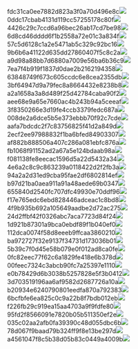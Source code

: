 fdc31ca0ee7882d823a3f0a70d496e8c<img  src="https://img.alicdn.com/bao/uploaded/i3/2639837995/TB2me9npIj_B1NjSZFHXXaDWpXa_!!2639837995.jpg_160x160.jpg">
0ddc17cbab4131d119cc57255178c80f<img  src="https://img.alicdn.com/bao/uploaded/i1/2639837995/O1CN0128vl0KHRyAexEmp_!!2639837995.jpg_160x160.jpg">
4426c29c7ccd6a96bec26ab17cd7be98<img  src="https://img.alicdn.com/bao/uploaded/i4/2639837995/O1CN0128vl03pVszyGMqJ_!!2639837995.jpg_160x160.jpg">
6d8cd46dddd6f1b2558a72e01c3a834f<img  src="https://img.alicdn.com/bao/uploaded/i2/2639837995/O1CN0128vl0Ih2dy6u3Fm_!!2639837995.jpg_160x160.jpg">
57c5d6128c1a2e5471ab5c329c92bc16<img  src="https://img.alicdn.com/bao/uploaded/i3/2639837995/O1CN0128vl0EHQKbxN3lK_!!2639837995.jpg_160x160.jpg">
9b6b6a41122d635dd27860407f5c8c2a<img  src="https://img.alicdn.com/bao/uploaded/i4/2639837995/O1CN0128vl0WN9kjPa3ZD_!!2639837995.jpg_160x160.jpg">
a9d98a88bb7d6880a7009e56ba6b36c9<img  src="https://img.alicdn.com/bao/uploaded/i2/2639837995/TB2mEA3prZnBKNjSZFGXXbt3FXa_!!2639837995.jpg_160x160.jpg">
7ea7f4b919f1837d0dae2b2162194358<img  src="https://img.alicdn.com/bao/uploaded/i2/2639837995/O1CN0128vl0QpJsAxAuM2_!!2639837995.jpg_160x160.jpg">
63848749f673c605ccdc6e8cea2355db<img  src="https://img.alicdn.com/bao/uploaded/i1/2639837995/O1CN0128vl0Y8l0ANbkeI_!!2639837995.jpg_160x160.jpg">
3bf64947d9a79fec8a8664432e8238b8<img  src="https://img.alicdn.com/bao/uploaded/i4/2639837995/O1CN0128vl0crlIuBjuDl_!!2639837995.jpg_160x160.jpg">
a2a1658a3a8d489f25d42784caba90f2<img  src="https://img.alicdn.com/bao/uploaded/i4/2639837995/O1CN0128vl0FocLMl3t6j_!!2639837995.jpg_160x160.jpg">
aee68e9a65e7660ac4b243b94a5ceeaf<img  src="https://img.alicdn.com/bao/uploaded/i3/2639837995/TB2Z4ECncj_B1NjSZFHXXaDWpXa_!!2639837995.jpg_160x160.jpg">
3f8350266e3d19fe4ccb3379fedc687a<img  src="https://img.alicdn.com/imgextra/i3/2639837995/O1CN0128vl0lEZRJNKeRj_!!2639837995.jpg">
008de2a6dce5b5e373ebbb70f92c7cde<img  src="https://img.alicdn.com/imgextra/i4/2639837995/O1CN0128vl0jAa3oQCtO5_!!2639837995.jpg">
aafa7bdcdc2f7c83756825f41d2a849d<img  src="https://img.alicdn.com/imgextra/i1/2639837995/O1CN0128vl0lEZm4y9wDC_!!2639837995.jpg">
2ecf2ee97988832f1ba6bfed84903307<img  src="https://img.alicdn.com/imgextra/i4/2639837995/O1CN0128vl0m52nA6WHzq_!!2639837995.jpg">
af882b888506a407c286a081ebfc876a<img  src="https://img.alicdn.com/imgextra/i3/2639837995/O1CN0128vl0ktXlTgk7kM_!!2639837995.jpg">
fb1068f91152ad2a67a5e124bdaab98a<img  src="https://img.alicdn.com/imgextra/i3/2639837995/O1CN0128vl0jbaKHSMMUW_!!2639837995.jpg">
f081138fe8eecac1596d5a22d5432a34<img  src="https://img.alicdn.com/imgextra/i3/2639837995/O1CN0128vl0lEZN8I2wFZ_!!2639837995.jpg">
4e6a2c8c9c863239a0118422d2f2fb3a<img  src="https://img.alicdn.com/imgextra/i4/2639837995/O1CN0128vl0jAZrKTaqld_!!2639837995.jpg">
94a2a2d31ed9cba95fae2df6802814ef<img  src="https://img.alicdn.com/imgextra/i2/2639837995/O1CN0128vl0in9fU1cFMH_!!2639837995.jpg">
b97d21ba0aea911a91a48aede69b0347<img  src="https://img.alicdn.com/imgextra/i3/2639837995/O1CN0128vl0lEaqZS4pui_!!2639837995.jpg">
655840d2540fc707dfc49930e70ddf96<img  src="https://img.alicdn.com/imgextra/i3/2639837995/O1CN0128vl0in8rZqmlPK_!!2639837995.jpg">
f17e765edc6ebd828446adceac1c8bd8<img  src="https://img.alicdn.com/imgextra/i3/2639837995/O1CN0128vl0kvt9ASZnny_!!2639837995.jpg">
4f9b935b692a105649aadbe2d72ac275<img  src="https://img.alicdn.com/imgextra/i3/2639837995/O1CN0128vl0jbZaaSxgGe_!!2639837995.jpg">
24d2ffbf42f0326abc7aca7723d84f24<img  src="https://img.alicdn.com/imgextra/i3/2639837995/O1CN0128vl0jbaKHLkROc_!!2639837995.jpg">
1d921b87301a9bca0ebdf89f1b040ef0<img  src="https://img.alicdn.com/imgextra/i3/2639837995/O1CN0128vl0mHQCsb2hJC_!!2639837995.jpg">
112dca0074f58d8eeeb9ffcaa3860210<img  src="https://img.alicdn.com/imgextra/i1/2639837995/O1CN0128vl0m548GNbe1Q_!!2639837995.jpg">
ba972727f32e9137f34731d173036b01<img  src="https://img.alicdn.com/imgextra/i1/2639837995/O1CN0128vl0lTBlJhki9L_!!2639837995.jpg">
5b39c7f0d45e58b079e0f012ad8ca0fe<img  src="https://img.alicdn.com/imgextra/i1/2639837995/O1CN0128vl0ktZNDf0gFE_!!2639837995.jpg">
0fc82eec77f62c6a1829fe418e6b378d<img  src="https://img.alicdn.com/imgextra/i2/2639837995/O1CN0128vl0k4gMvk1blg_!!2639837995.jpg">
00feec7324c3abcb90fc7a25397e1110<img  src="https://img.alicdn.com/imgextra/i3/2639837995/O1CN0128vl0lTAHxhcLTI_!!2639837995.jpg">
e0b78429d6b3038b5257828e5f3b0412<img  src="https://img.alicdn.com/imgextra/i4/2639837995/O1CN0128vl0kNsvzjcM86_!!2639837995.jpg">
3d703519196aa6af9582d2687726a10a<img  src="https://img.alicdn.com/imgextra/i4/2639837995/O1CN0128vl0k4hAqq2Psg_!!2639837995.jpg">
b20934e6240790801eedfa870a792383<img  src="https://img.alicdn.com/imgextra/i1/2639837995/O1CN0128vl0k4gR6SlZLb_!!2639837995.jpg">
6bcfbfe6ea825c0c9a22b8f7bdb012eb<img  src="https://img.alicdn.com/imgextra/i4/2639837995/O1CN0128vl0ktXZ0Xd9fg_!!2639837995.jpg">
f226fb29c919ea15aa4703a9f9fdfe80<img  src="https://img.alicdn.com/imgextra/i3/2639837995/O1CN0128vl0khkFzRKhYL_!!2639837995.jpg">
95fd2f8566091e7820b05b511350ef2e<img  src="https://img.alicdn.com/imgextra/i1/2639837995/O1CN0128vl0ktZdqhNl1h_!!2639837995.jpg">
035c02aa2afb0fa39390c48d055dbc6b<img  src="https://img.alicdn.com/imgextra/i4/2639837995/O1CN0128vl0lspRZh66HI_!!2639837995.jpg">
78d067f9baad79b324ff9f8e13be297d<img  src="https://img.alicdn.com/imgextra/i3/2639837995/O1CN0128vl0lspucjw1Vx_!!2639837995.jpg">
a4561047f8c5b38d05b83c0449a4009b<img  src="https://img.alicdn.com/imgextra/i1/2639837995/O1CN0128vl0jAc0KSYVfN_!!2639837995.jpg">
